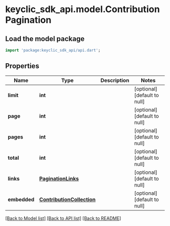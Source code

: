 # keyclic_sdk_api.model.ContributionPagination

## Load the model package
```dart
import 'package:keyclic_sdk_api/api.dart';
```

## Properties
Name | Type | Description | Notes
------------ | ------------- | ------------- | -------------
**limit** | **int** |  | [optional] [default to null]
**page** | **int** |  | [optional] [default to null]
**pages** | **int** |  | [optional] [default to null]
**total** | **int** |  | [optional] [default to null]
**links** | [**PaginationLinks**](PaginationLinks.md) |  | [optional] [default to null]
**embedded** | [**ContributionCollection**](ContributionCollection.md) |  | [optional] [default to null]

[[Back to Model list]](../README.md#documentation-for-models) [[Back to API list]](../README.md#documentation-for-api-endpoints) [[Back to README]](../README.md)


